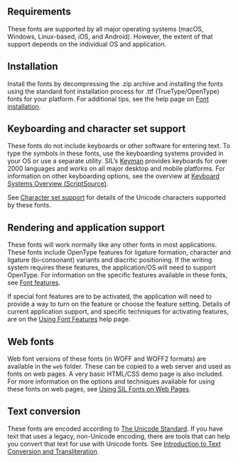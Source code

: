 
## Requirements

These fonts are supported by all major operating systems (macOS, Windows, Linux-based, iOS, and Android). However, the extent of that support depends on the individual OS and application.

## Installation

Install the fonts by decompressing the .zip archive and installing the fonts using the standard font installation process for .ttf (TrueType/OpenType) fonts for your platform. For additional tips, see the help page on [Font installation](https://software.sil.org/fonts/installation).

## Keyboarding and character set support

These fonts do not include keyboards or other software for entering text. To type the symbols in these fonts, use the keyboarding systems provided in your OS or use a separate utility. SIL’s [Keyman](https://keyman.com/) provides keyboards for over 2000 languages and works on all major desktop and mobile platforms. For information on other keyboarding options, see the overview at [Keyboard Systems Overview (ScriptSource)](https://scriptsource.org/entry/ytr8g8n6sw).

See [Character set support](charset) for details of the Unicode characters supported by these fonts.

## Rendering and application support

These fonts will work normally like any other fonts in most applications. These fonts include OpenType features for ligature formation, character and ligature (bi-consonant) variants and diacritic positioning. If the writing system requires these features, the application/OS will need to support OpenType. For information on the specific features available in these fonts, see [Font features](features). 

If special font features are to be activated, the application will need to provide a way to turn on the feature or choose the feature setting. Details of current application support, and specific techniques for activating features, are on the [Using Font Features](https://software.sil.org/fonts/features) help page.

## Web fonts

Web font versions of these fonts (in WOFF and WOFF2 formats) are available in the `web` folder. These can be copied to a web server and used as fonts on web pages. A very basic HTML/CSS demo page is also included. For more information on the options and techniques available for using these fonts on web pages, see [Using SIL Fonts on Web Pages](https://software.sil.org/fonts/webfonts).

## Text conversion

These fonts are encoded according to [The Unicode Standard](https://unicode.org). If you have text that uses a legacy, non-Unicode encoding, there are tools that can help you convert that text for use with Unicode fonts. See [Introduction to Text Conversion and Transliteration](https://scriptsource.org/entry/xlzd6n5aqt).
